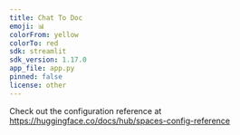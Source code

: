 ```yaml
---
title: Chat To Doc
emoji: 📊
colorFrom: yellow
colorTo: red
sdk: streamlit
sdk_version: 1.17.0
app_file: app.py
pinned: false
license: other
---
```


Check out the configuration reference at https://huggingface.co/docs/hub/spaces-config-reference
